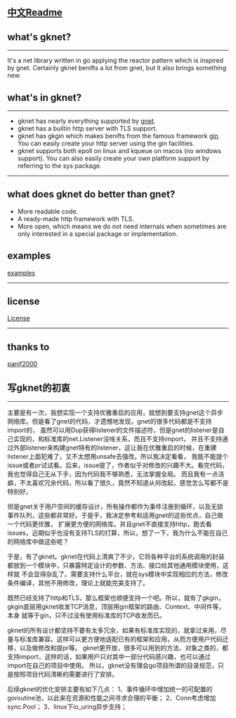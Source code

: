 [中文Readme](https://github.com/moqsien/gknet/blob/main/docs/ReadMe_CN.md)
---------------------------
## what's gknet?

---------------------------
It's a net library written in go applying the reactor pattern which is inspired by gnet. 
Certainly gknet benifts a lot from gnet, but it also brings something new.

## what's in gknet?

---------------------------
- gknet has nearly everything supported by [gnet](https://github.com/panjf2000/gnet).
- gknet has a builtin http server with TLS support.
- gknet has gkgin which makes benifts from the famous framework [gin](https://github.com/gin-gonic/gin). You can easily create your http server using the gin facilities.
- gknet supports both epoll on linux and kqueue on macos (no windows support). You can also easily create your own platform support by referring to the sys package.

---------------------------
## what does gknet do better than gnet?
- More readable code. 
- A ready-made http framework with TLS.
- More open, which means we do not need internals when sometimes are only interested in a special package or implementation.

## examples
[examples](https://github.com/moqsien/gknet/tree/main/examples)

---------------------------
## license
[License](https://github.com/moqsien/gknet/blob/main/LICENSE)

---------------------------
## thanks to
[panjf2000](https://github.com/panjf2000)

## 写gknet的初衷
---------------------------
主要是有一次，我想实现一个支持优雅重启的应用，就想到要支持gnet这个异步网络库。但是看了gnet的代码，才遗憾地发现，gnet的很多代码都是不支持import的，
虽然可以用Dup获得listener的文件描述符，但是gnet的listener是自己实现的，和标准库的net.Listener没啥关系，而且不支持import，
并且不支持通过外部listener来构建gnet特有的listener，这让我在优雅重启的时候，在重建listener上面犯难了，又不太想用unsafe去强改。所以我决定看看，
我能不能提个issue或者pr试试看。后来，issue提了，作者似乎对修改的兴趣不大。看完代码，我也觉得自己无从下手，因为代码我不够熟悉，无法掌握全局。
而且我有一点洁癖，不太喜欢冗余代码，所以看了很久，竟然不知道从何改起，感觉怎么写都不是特别好。

但是gnet关于用户空间的缓存设计，所有操作都作为事件注册到循环，以及无锁事件队列，这些都非常好。于是乎，我决定参考和适用gnet的这些优点，自己做一个代码更优雅，
扩展更方便的网络库。并且gnet不直接支持http，跑去看issues，近期似乎也没有支持TLS的打算，所以，想了一下，我为什么不能在自己的网络库中做这些呢？

于是，有了gknet。gknet在代码上清爽了不少，它将各种平台的系统调用的封装都放到一个模块中，只暴露特定设计的参数、方法、接口给其他通用模块使用，这样就
不会显得杂乱了。需要支持什么平台，就在sys模块中实现相应的方法，修改条件编译，其他不用修改，理论上就能完美支持了。

既然已经支持了http和TLS，那么框架也顺便支持一个吧。所以，就有了gkgin，gkgin底层用gknet收发TCP消息，顶层用gin框架的路由、Context、中间件等，本身
就等于gin，只不过没有使用标准库的TCP收发而已。

gknet的所有设计都坚持不要有太多冗余，如果有标准库实现的，就拿过来用，尽量与标准库兼容。这样可以更方便地适配已有的框架和应用，从而方便用户代码迁移，以及做修改和提pr等。
gknet更开放，很多可以用到的方法、对象之类的，都支持import，这样的话，如果用户只对其中一部分代码感兴趣，也可以通过import在自己的项目中使用。
所以，gknet没有理会go项目所谓的目录规范，只是按照项目代码清晰的需要进行了安排。

后续gknet的优化安排主要有如下几点：
1、事件循环中增加统一的可配置的goroutine池，以此来在资源和性能之间寻求合理的平衡；
2、Conn考虑增加sync.Pool；
3、linux下io_uring异步支持；
